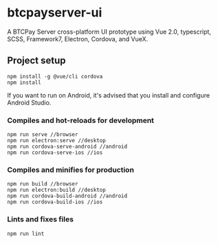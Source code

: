 # btcpayserver-ui

A BTCPay Server cross-platform UI prototype using Vue 2.0, typescript, SCSS, Framework7, Electron, Cordova, and VueX.

## Project setup
```
npm install -g @vue/cli cordova 
npm install
```

If you want to run on Android, it's advised that you install and configure Android Studio.

### Compiles and hot-reloads for development
```
npm run serve //browser
npm run electron:serve //desktop
npm run cordova-serve-android //android
npm run cordova-serve-ios //ios
```

### Compiles and minifies for production
```
npm run build //browser
npm run electron:build //desktop
npm run cordova-build-android //android
npm run cordova-build-ios //ios
```

### Lints and fixes files
```
npm run lint
```

